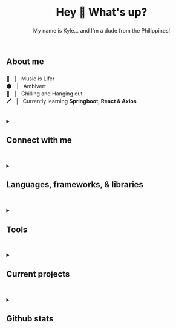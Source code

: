<h1 align="center">Hey 👋 What's up?</h1>

###

<p align="center">My name is Kyle... and I'm a dude from the Philippines!</p>

<br>

###

<h2 align="left">About me</h2>

###

🎵ㅤ|ㅤMusic is Lifer <br>
🌑ㅤ|ㅤAmbivert <br>
🏴ㅤ|ㅤChilling and Hanging out <br>
🖊️ㅤ|ㅤCurrently learning **Springboot, React & Axios**

<h2 align="left"> </h2>

<details>
    <summary>
        <h2 align="left">Connect with me</h2>
    </summary>
    <a href="https://www.facebook.com/KingKuys2123/">
        <img src="https://img.shields.io/badge/Facebook-1877F2?style=for-the-badge&logo=facebook&logoColor=white" />
    </a>
    <a href="https://m.me/KingKuys2123">
        <img src="https://img.shields.io/badge/Messenger-00B2FF?style=for-the-badge&logo=messenger&logoColor=white" />
    </a>
    <a href="https://x.com/KingKuys2123">
        <img src="https://img.shields.io/badge/X-000000?style=for-the-badge&logo=x&logoColor=white" />
    </a>
    <a href="https://www.linkedin.com/in/kyle-matthew-quitco-25a064230/">
        <img src="https://img.shields.io/badge/LinkedIn-0077B5?style=for-the-badge&logo=linkedin&logoColor=white" />
    </a>
    <a href="https://www.instagram.com/kingkuys2123">
        <img src="https://img.shields.io/badge/Instagram-E4405F?style=for-the-badge&logo=instagram&logoColor=white" />
    </a>
    <a href="https://www.youtube.com/@KingKuys2123">
        <img src="https://img.shields.io/badge/YouTube-FF0000?style=for-the-badge&logo=youtube&logoColor=white" />
    </a>
    <a href="https://www.tiktok.com/@kingkuys2123?lang=en">
        <img src="https://img.shields.io/badge/TikTok-000000?style=for-the-badge&logo=tiktok&logoColor=white" />
    </a>
    <a href="https://www.reddit.com/user/KingKuys2123">
        <img src="https://img.shields.io/badge/Reddit-FF4500?style=for-the-badge&logo=reddit&logoColor=white" />
    </a>
    <a href="https://www.twitch.tv/kingkuys2123">
        <img src="https://img.shields.io/badge/Twitch-9146FF?style=for-the-badge&logo=twitch&logoColor=white" />
    </a>
    <a href="https://steamcommunity.com/id/KingKuys2123/">
        <img src="https://img.shields.io/badge/Steam-000000?style=for-the-badge&logo=steam&logoColor=white" />
    </a>
    <a href="https://www.sololearn.com/en/profile/15511118">
        <img src="https://img.shields.io/badge/-Sololearn-3a464b?style=for-the-badge&logo=Sololearn&logoColor=white" />
    </a>
    <a href="https://dribbble.com/KingKuys2123">
        <img src="https://img.shields.io/badge/Dribbble-EA4C89?style=for-the-badge&logo=dribbble&logoColor=white" />
    </a>
    <a href="https://www.pinterest.ph/kingkuys2123/">
        <img src="https://img.shields.io/badge/Pinterest-%2523E60023.svg?style=for-the-badge&logo=Pinterest&logoColor=white&color=red" />
    </a>
    <a href="https://open.spotify.com/user/31zureytsmos3ich2ynns6k2teze">
        <img src="https://img.shields.io/badge/Spotify-1ED760?&style=for-the-badge&logo=spotify&logoColor=white" />
    </a>
    <a href="https://myanimelist.net/profile/KingKuys2123">
        <img src="https://img.shields.io/badge/Myanimelist-2E51A2?style=for-the-badge&logo=myanimelist&logoColor=white" />
    </a>
    <a href="#" title="Username: kingkuys2123">
        <img src="https://img.shields.io/badge/Discord-5865F2?style=for-the-badge&logo=discord&logoColor=white"/>
    </a>
    <a href="https://vrchat.com/home/user/usr_783f0d71-d0a6-4f8e-b710-70616c7205a4">
        <img src="https://img.shields.io/badge/VRChat-fffff?style=for-the-badge&logo=VRchat&color=black"/>
    </a>
    <a href="https://www.curseforge.com/members/kingkuys2123/projects">
        <img src="https://img.shields.io/badge/CurseForge-fffff?style=for-the-badge&logo=CurseForge&color=black"/>
    </a>
    <a href="https://www.threads.net/@kingkuys2123">
        <img src="https://img.shields.io/badge/Threads-000000?style=for-the-badge&logo=Threads&logoColor=white"/>
    </a>
    <a href="https://www.tumblr.com/blog/kingkuys2123">
        <img src="https://img.shields.io/badge/Tumblr-%2336465D.svg?&style=for-the-badge&logo=Tumblr&logoColor=white"/>
    </a>
</details>

<h2 align="left"> </h2>

<details>
    <summary>
        <h2 align="left">Languages, frameworks, & libraries</h2>
    </summary>
    <a href="#languages-frameworks--libraries">
        <img src="https://img.shields.io/badge/CSS3-1572B6?style=for-the-badge&logo=css3&logoColor=white" />
    </a>
    <a href="#languages-frameworks--libraries">
        <img src="https://img.shields.io/badge/java-%23ED8B00.svg?style=for-the-badge&logo=openjdk&logoColor=white" />
    </a>
    <a href="#languages-frameworks--libraries">
        <img src="https://img.shields.io/badge/HTML5-E34F26?style=for-the-badge&logo=html5&logoColor=white" />
    </a>
    <a href="#languages-frameworks--libraries">
        <img src="https://img.shields.io/badge/json-5E5C5C?style=for-the-badge&logo=json&logoColor=white" />
    </a>
    <a href="#languages-frameworks--libraries">
        <img src="https://img.shields.io/badge/mysql-%2300f.svg?style=for-the-badge&logo=mysql&logoColor=white" />
    </a>
    <a href="#languages-frameworks--libraries">
        <img src="https://img.shields.io/badge/Python-FFD43B?style=for-the-badge&logo=python&logoColor=blue" />
    </a>
    <a href="#languages-frameworks--libraries">
        <img src="https://img.shields.io/badge/Android-3DDC84?style=for-the-badge&logo=android&logoColor=white" />
    </a>
    <a href="#languages-frameworks--libraries">
        <img src="https://img.shields.io/badge/JavaScript-323330?style=for-the-badge&logo=javascript&logoColor=F7DF1E" />
    </a>
    <a href="#languages-frameworks--libraries">
        <img src="https://img.shields.io/badge/Django-092E20?style=for-the-badge&logo=django&logoColor=green" />
    </a>
    <a href="#languages-frameworks--libraries">
     <img src="https://img.shields.io/badge/Wordpress-21759B?style=for-the-badge&logo=wordpress&logoColor=white" />
    </a>
    <a href="#languages-frameworks--libraries">
     <img src="https://img.shields.io/badge/Spring_Boot-6DB33F?style=for-the-badge&logo=spring-boot&logoColor=white" />
    </a>
    <a href="#languages-frameworks--libraries">
     <img src="https://img.shields.io/badge/React-20232A?style=for-the-badge&logo=react&logoColor=61DAFB" />
    </a>
    <a href="#languages-frameworks--libraries">
     <img src="https://img.shields.io/badge/axios-671ddf?&style=for-the-badge&logo=axios&logoColor=white" />
    </a>
    <a href="#languages-frameworks--libraries">
      <img src="https://img.shields.io/badge/Vite-B73BFE?style=for-the-badge&logo=vite&logoColor=FFD62E" />
    </a>
    <a href="#languages-frameworks--libraries">
      <img src="https://img.shields.io/badge/Material%20UI-007FFF?style=for-the-badge&logo=mui&logoColor=white" />
    </a>
</details>

<h2 align="left"> </h2>

<details>
    <summary>
        <h2 align="left">Tools</h2>
    </summary>
    <a href="#tools">
        <img src="https://img.shields.io/badge/gimp-5C5543?style=for-the-badge&logo=gimp&logoColor=white" />
    </a>
    <a href="#tools">
        <img src="https://img.shields.io/badge/Adobe%20Lightroom-31A8FF.svg?style=for-the-badge&logo=Adobe%20Lightroom&logoColor=white" />
    </a>
    <a href="#tools">
        <img src="https://img.shields.io/badge/Canva-%2300C4CC.svg?style=for-the-badge&logo=Canva&logoColor=white" />
    </a>
    <a href="#tools">
        <img src="https://img.shields.io/badge/Notepad++-90E59A.svg?style=for-the-badge&logo=notepad%2b%2b&logoColor=black" />
    </a>
    <a href="#tools">
        <img src="https://img.shields.io/badge/sublime_text-%23575757.svg?style=for-the-badge&logo=sublime-text&logoColor=important" />
    </a>
    <a href="#tools">
        <img src="https://img.shields.io/badge/NetBeansIDE-1B6AC6.svg?style=for-the-badge&logo=apache-netbeans-ide&logoColor=white" />
    </a>
    <a href="#tools">
        <img src="https://img.shields.io/badge/Visual%20Studio%20Code-0078d7.svg?style=for-the-badge&logo=visual-studio-code&logoColor=white" />
    </a>
    <a href="#tools">
        <img src="https://img.shields.io/badge/git-%23F05033.svg?style=for-the-badge&logo=git&logoColor=white" />
    </a>
    <a href="#tools">
        <img src="https://img.shields.io/badge/PyCharm-000000.svg?&style=for-the-badge&logo=PyCharm&logoColor=white" />
    </a>
    <a href="#tools">
        <img src="https://img.shields.io/badge/Android_Studio-3DDC84?style=for-the-badge&logo=android-studio&logoColor=white" />
    </a>
    <a href="#tools">
        <img src="https://img.shields.io/badge/Xampp-F37623?style=for-the-badge&logo=xampp&logoColor=white" />
    </a>
    <a href="#tools">
        <img src="https://img.shields.io/badge/Notion-000000?style=for-the-badge&logo=notion&logoColor=white" />
    </a>
    <a href="#tools">
        <img src="https://img.shields.io/badge/Canva-%2300C4CC.svg?&style=for-the-badge&logo=Canva&logoColor=white" />
    </a>
    <a href="#tools">
        <img src="https://img.shields.io/badge/Figma-F24E1E?style=for-the-badge&logo=figma&logoColor=white" />
    </a>
    <a href="#tools">
        <img src="https://img.shields.io/badge/Microsoft_Office-D83B01?style=for-the-badge&logo=microsoft-office&logoColor=white" />
    </a>
    <a href="#tools">
        <img src="https://img.shields.io/badge/Eclipse-2C2255?style=for-the-badge&logo=eclipse&logoColor=white" />
    </a>
    <a href="#tools">
        <img src="https://img.shields.io/badge/IntelliJ_IDEA-000000.svg?style=for-the-badge&logo=intellij-idea&logoColor=white" />
    </a>
    <a href="#tools">
        <img src="https://img.shields.io/badge/ClickUp-white?style=for-the-badge&logo=ClickUp&logoColor=black" />
    </a>
</details>

<h2 align="left"> </h2>

<details>
    <summary>
        <h2 align="left">Current projects</h2>
    </summary>
    <p align="center">None at the moment...</p>
</details>

<h2 align="left"> </h2>

<details>
    <summary>
        <h2 align="left">
            Github stats
        </h2>
    </summary>
    <a href="#github-stats">
      <a href="#github-stats">
        <img height=200 align="center" src="https://github-readme-stats.vercel.app/api?username=kingkuys2123" />
      </a>
      <a href="#github-stats">
        <img height=200 align="center" src="https://github-readme-stats.vercel.app/api/top-langs?username=kingkuys2123&layout=compact&langs_count=8&card_width=320" />
      </a>
      <a href="#github-stats">
        <img height=200 align="center" src="https://github-profile-trophy.vercel.app/?username=kingkuys2123" />
      </a>
    </a>
</details>
